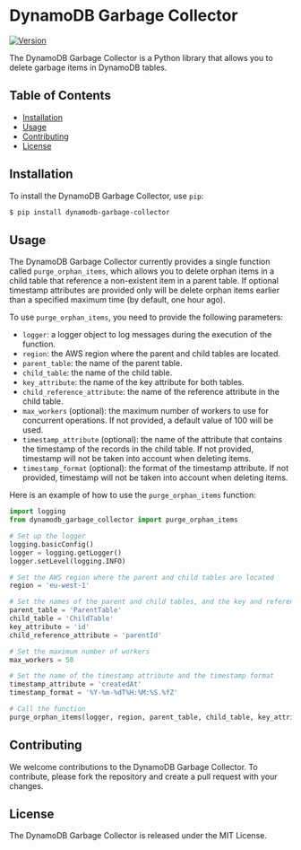 # DynamoDB Garbage Collector

[![Version](https://img.shields.io/badge/version-1.1.0-blue.svg)](https://shields.io/)

The DynamoDB Garbage Collector is a Python library that allows you to delete garbage items in DynamoDB tables.

## Table of Contents

- [Installation](#installation)
- [Usage](#usage)
- [Contributing](#contributing)
- [License](#license)

## Installation

To install the DynamoDB Garbage Collector, use `pip`:

```bash
$ pip install dynamodb-garbage-collector
```

## Usage

The DynamoDB Garbage Collector currently provides a single function called `purge_orphan_items`, which allows you to delete orphan items in a child table that reference a non-existent item in a parent table. If optional timestamp attributes are provided only will be delete orphan items earlier than a specified maximum time (by default, one hour ago).

To use `purge_orphan_items`, you need to provide the following parameters:

- `logger`: a logger object to log messages during the execution of the function.
- `region`: the AWS region where the parent and child tables are located.
- `parent_table`: the name of the parent table.
- `child_table`: the name of the child table.
- `key_attribute`: the name of the key attribute for both tables.
- `child_reference_attribute`: the name of the reference attribute in the child table.
- `max_workers` (optional): the maximum number of workers to use for concurrent operations. If not provided, a default value of 100 will be used.
- `timestamp_attribute` (optional): the name of the attribute that contains the timestamp of the records in the child table. If not provided, timestamp will not be taken into account when deleting items.
- `timestamp_format` (optional): the format of the timestamp attribute. If not provided, timestamp will not be taken into account when deleting items.

Here is an example of how to use the `purge_orphan_items` function:

```python
import logging
from dynamodb_garbage_collector import purge_orphan_items

# Set up the logger
logging.basicConfig()
logger = logging.getLogger()
logger.setLevel(logging.INFO)

# Set the AWS region where the parent and child tables are located
region = 'eu-west-1'

# Set the names of the parent and child tables, and the key and reference attributes
parent_table = 'ParentTable'
child_table = 'ChildTable'
key_attribute = 'id'
child_reference_attribute = 'parentId'

# Set the maximum number of workers
max_workers = 50

# Set the name of the timestamp attribute and the timestamp format
timestamp_attribute = 'createdAt'
timestamp_format = '%Y-%m-%dT%H:%M:%S.%fZ'

# Call the function
purge_orphan_items(logger, region, parent_table, child_table, key_attribute, child_reference_attribute, max_workers, timestamp_attribute, timestamp_format)
```

## Contributing

We welcome contributions to the DynamoDB Garbage Collector. To contribute, please fork the repository and create a pull request with your changes.

## License

The DynamoDB Garbage Collector is released under the MIT License.